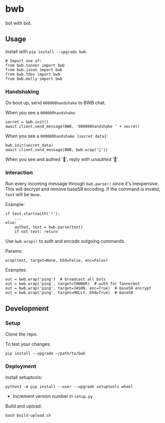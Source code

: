 # bwb

bot with bot.

## Usage

Install with `pip install --upgrade bwb`.

```text
# Import one of:
from bwb.tanner import bwb
from bwb.jason import bwb
from bwb.tdev import bwb
from bwb.molly import bwb
```

### Handshaking

On boot up, send `000000handshake` to BWB chat.

When you see a `000000handshake`:

```text
secret = bwb.init()
await client.send_message(BWB, '000000handshake ' + secret)
```

When you see a `000000handshake [secret data]`:

```text
bwb.init(secret_data)
await client.send_message(BWB, bwb.wrap('🤝'))
```

When you see and authed '🤝', reply with *unauthed* '🤝'.

### Interaction

Run every incoming message through `bwb.parse()` since it's inexpensive. This will decrypt and remove base58 encoding. If the command is invalid, `text` will be `None`.

Example:

```text
if text.startswith('!'):
    ...
else:
    authed, text = bwb.parse(text)
    if not text: return
```

Use `bwb.wrap()` to auth and encode outgoing commands.

Params:

```text
wrap(text, target=None, b58=False, enc=False)
```

Examples:
```text
out = bwb.wrap('ping')  # broadcast all bots
out = bwb.wrap('ping', target=TANNER)  # auth for Tannerbot
out = bwb.wrap('ping', target=JASON, enc=True)  # base58 encrypt
out = bwb.wrap('ping', target=MOLLY, b58=True)  # base58
```

## Development

### Setup

Clone the repo.

To test your changes:

```text
pip install --upgrade ~/path/to/bwb
```

### Deployment

Install setuptools:

```text
python3 -m pip install --user --upgrade setuptools wheel
```

* Increment version number in `setup.py`

Build and upload:

```text
bash build-upload.sh
```
